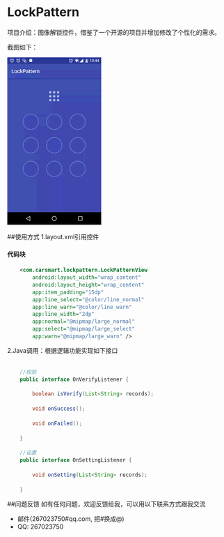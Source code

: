 # LockPattern

项目介绍：图像解锁控件，借鉴了一个开源的项目并增加修改了个性化的需求。

截图如下：  

 ![example](images/example.gif)  

##使用方式
1.layout.xml引用控件
#### 代码块
```xml
    <com.carsmart.lockpattern.LockPatternView
        android:layout_width="wrap_content"
        android:layout_height="wrap_content"
        app:item_padding="15dp"
        app:line_select="@color/line_normal"
        app:line_warn="@color/line_warn"
        app:line_width="2dp"
        app:normal="@mipmap/large_normal"
        app:select="@mipmap/large_select"
        app:warn="@mipmap/large_warn" />
```

2.Java调用：根据逻辑功能实现如下接口
```java 

    //校验
    public interface OnVerifyListener {

        boolean isVerify(List<String> records);

        void onSuccess();

        void onFailed();
        
    }

    //设置
    public interface OnSettingListener {

        void onSetting(List<String> records);
        
    }
```

##问题反馈
如有任何问题，欢迎反馈给我，可以用以下联系方式跟我交流

* 邮件(267023750#qq.com, 把#换成@)
* QQ: 267023750